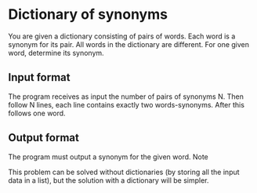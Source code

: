 # Dictionary of synonyms
You are given a dictionary consisting of pairs of 
words. Each word is a synonym for its pair. All words 
in the dictionary are different. For one given word, 
determine its synonym.

## Input format
The program receives as input the number of pairs of 
synonyms N. Then follow N lines, each line contains 
exactly two words-synonyms. After this follows one word.

## Output format
The program must output a synonym for the given word. 
Note

This problem can be solved without dictionaries (by 
storing all the input data in a list), but the solution 
with a dictionary will be simpler.